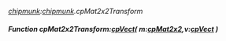 _[chipmunk](../../modules/chipmunk/chipmunk-module.md):[chipmunk](../../modules/chipmunk/chipmunk-module.md).cpMat2x2Transform_
##### Function cpMat2x2Transform:[cpVect](../../modules/chipmunk/chipmunk-cpvect.md)( m:[cpMat2x2](../../modules/chipmunk/chipmunk-cpmat2x2.md),v:[cpVect](../../modules/chipmunk/chipmunk-cpvect.md) )
